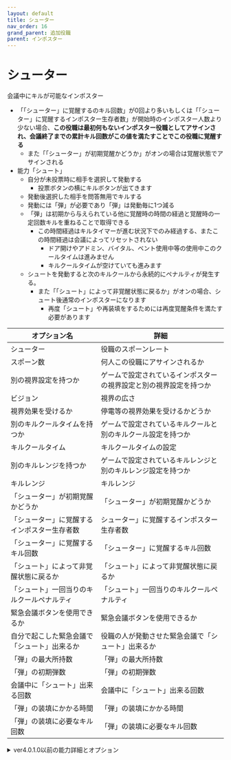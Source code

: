 ```yaml
---
layout: default
title: シューター
nav_order: 16
grand_parent: 追加役職
parent: インポスター
---
```


# シューター

会議中にキルが可能なインポスター
- 「「シューター」に覚醒するのキル回数」が0回より多いもしくは「「シューター」に覚醒するインポスター生存者数」が開始時のインポスター人数より少ない場合、**この役職は最初何もないインポスター役職としてアサインされ、会議終了までの累計キル回数がこの値を満たすことでこの役職に覚醒する**
  - また「「シューター」が初期覚醒かどうか」がオンの場合は覚醒状態でアサインされる
- 能力「シュート」
  - 自分が未投票時に相手を選択して発動する
    - 投票ボタンの横にキルボタンが出てきます
  - 発動後選択した相手を問答無用でキルする
  - 発動には「弾」が必要であり「弾」は発動毎に1つ減る
  - 「弾」は初期から与えられている他に覚醒時の時間の経過と覚醒時の一定回数キルを重ねることで取得できる
    - この時間経過はキルタイマーが進む状況下でのみ経過する、またこの時間経過は会議によってリセットされない
      - ドア開けやアドミン、バイタル、ベント使用中等の使用中このクールタイムは進みません
      - キルクールタイムが空けていても進みます
  - シュートを発動すると次のキルクールから永続的にペナルティが発生する。
    - また「「シュート」によって非覚醒状態に戻るか」がオンの場合、シュート後通常のインポスターになります
      - 再度「シュート」や再装填をするためには再度覚醒条件を満たす必要があります

|  オプション名 |  詳細  |
| ---- | ---- |
|  シューター  | 役職のスポーンレート |
|  スポーン数  | 何人この役職にアサインされるか |
|  別の視界設定を持つか  |  ゲームで設定されているインポスターの視界設定と別の視界設定を持つか  |
|  ビジョン  |  視界の広さ  |
|  視界効果を受けるか  |  停電等の視界効果を受けるかどうか  |
|  別のキルクールタイムを持つか  | ゲームで設定されているキルクールと別のキルクール設定を持つか |
|  キルクールタイム  |  キルクールタイムの設定  |
|  別のキルレンジを持つか  |  ゲームで設定されているキルレンジと別のキルレンジ設定を持つか  |
|  キルレンジ  |  キルレンジ  |
|  「シューター」が初期覚醒かどうか |  「シューター」が初期覚醒かどうか  |
|  「シューター」に覚醒するインポスター生存者数 |  シューター」に覚醒するインポスター生存者数  |
|  「シューター」に覚醒するキル回数 |  「シューター」に覚醒するキル回数  |
|  「シュート」によって非覚醒状態に戻るか |  「シュート」によって非覚醒状態に戻るか  |
|  「シュート」一回当りのキルクールペナルティ |  「シュート」一回当りのキルクールペナルティ  |
|  緊急会議ボタンを使用できるか  |  緊急会議ボタンを使用できるか  |
|  自分で起こした緊急会議で「シュート」出来るか  |  役職の人が発動させた緊急会議で「シュート」出来るか  |
|  「弾」の最大所持数  |  「弾」の最大所持数  |
|  「弾」の初期弾数  |  「弾」の初期弾数  |
|  会議中に「シュート」出来る回数  |  会議中に「シュート」出来る回数  |
|  「弾」の装填にかかる時間  |  「弾」の装填にかかる時間  |
|  「弾」の装填に必要なキル回数 |  「弾」の装填に必要なキル回数  |

<details>
<summary>ver4.0.1.0以前の能力詳細とオプション</summary>

- 能力「シュート」
  - 自分が未投票時に相手を選択して発動する
    - 投票ボタンの横にキルボタンが出てきます
  - 発動後選択した相手を問答無用でキルする
  - 発動には「弾」が必要であり「弾」は発動毎に1つ減る
  - 「弾」は初期から与えられている他に時間経過で取得できる
    - この時間経過はキルタイマーが進む状況下でのみ経過する、またこの時間経過は会議によってリセットされない
      - ドア開けやアドミン、バイタル、ベント使用中等の使用中このクールタイムは進みません
      - キルクールタイムが空けていても進みます
  - シュートを発動すると次のキルクールにペナルティが発生する。
    - このペナルティは役職の人がキルするまで継続する(会議開始等でリセットはされません)
- 2つのチャージ時間ペナルティオプションは1回のチャージ時間のみ影響し、永続的なペナルティではない(累積はします)

- シューターは強力な役職が故に様々なバランス調整が可能な役職です
  - 「弾」の設定方法によって多種多様なシューターにすることが出来ます
    - デフォルト設定は「キルを我慢することで「シュート」が出来るシューター」に設定されています
       - メリット
           - 隠れることで確実にシュートが打てる
       - リスク
           - 隠れることで1人に残りやすく1人になるとキルもしなければならなく無力に近くなる
           - シューター自身キルペースが落ちやすくなる
       - クルー視点
           - シューター1人になれば無力に近くなるのでシューターを狙って吊り押す必要がなくなる
           - ただし、シューターはシュートキルという強力な別のインポスターを"サポートする力"があることを念頭に置く必要がある
  - 設定例1
    - 目標：キルすることで「シュート」が出来るシューター
      - メリット
         - キルすることでチャージ時間を短くし好きなタイミングでシュートが打てる
         - キルペースが上がる
         - 1人に残ってもシュートキルが出来る
      - リスク
         - 自身のキルで詰められやすくなって吊られやすい
      - クルー視点
         - シューターがキル加速役職かつシュートキルという"強力なキル手段"を持つことを念頭に置く必要がある
         - そのため、吊りに関しては少し積極的になる必要がある
    - 2キルで弾1発の場合
      - 「弾」のチャージ時間：120秒
      - キルによるチャージ時間の増減量：-30秒
    - 3キルで弾1発の場合
      - 「弾」のチャージ時間：200秒
      - キルによるチャージ時間の増減量：-30秒
  - 設定例2
    - 目標：初期弾数以外弾をほぼもらうことが出来ないシューター
    - 「弾」の初期弾数：1発
    - 「弾」のチャージ時間：240秒
    - キルによるチャージ時間の増減量：30秒
       - メリット
           - 好きなタイミングで確実に撃てて好きな人をキルできる
           - キルに関しては特に気にする必要性がない
       - リスク
           - 弾は"一発"なのでいつどこでどのタイミングで使うのかが重要になる
           - "一発"を使い切るとただのインポスター
       - クルー視点
           - シューターがシュートの"一発"をいつ使うのか、いつ使わせるのかが重要になる
           - クルーが多く早い段階でシュートを使わせられると有利になる


|  オプション名 |  詳細  |
| ---- | ---- |
|  シューター  | 役職のスポーンレート |
|  スポーン数  | 何人この役職にアサインされるか |
|  別の視界設定を持つか  |  ゲームで設定されているインポスターの視界設定と別の視界設定を持つか  |
|  ビジョン  |  視界の広さ  |
|  視界効果を受けるか  |  停電等の視界効果を受けるかどうか  |
|  別のキルクールタイムを持つか  | ゲームで設定されているキルクールと別のキルクール設定を持つか |
|  キルクールタイム  |  キルクールタイムの設定  |
|  別のキルレンジを持つか  |  ゲームで設定されているキルレンジと別のキルレンジ設定を持つか  |
|  キルレンジ  |  キルレンジ  |
|  緊急会議ボタンを使用できるか  |  緊急会議ボタンを使用できるか  |
|  自分で起こした緊急会議で「シュート」出来るか  |  役職の人が発動させた緊急会議で「シュート」出来るか  |
|  「弾」の最大所持数  |  「弾」の最大所持数  |
|  「弾」の初期弾数  |  「弾」の初期弾数  |
|  会議中に「シュート」出来る回数  |  会議中に「シュート」出来る回数  |
|  「弾」のチャージ時間  |  「弾」のチャージ時間  |
|  現在の所持「弾」数によるチャージ時間ペナルティ |  現在の所持「弾」数によるチャージ時間のペナルティ量  |
|  チャージによって得られる「弾」の上限数  |  チャージによって得られる「弾」の上限数  |
|  キルによるチャージ時間の増減量 |  キルによるチャージ時間の増減量  |
|  「シュート」一回当りのキルクールペナルティ |  「シュート」一回当りのキルクールペナルティ  |
|  「シュート」によるチャージ時間ペナルティ |  「シュート」を行うことによる現在のチャージ時間ペナルティ |

</details>